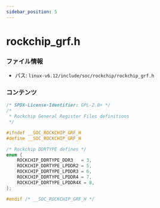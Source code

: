 ```yaml
---
sidebar_position: 5
---
```

# rockchip_grf.h

### ファイル情報

- パス: `linux-v6.12/include/soc/rockchip/rockchip_grf.h`

### コンテンツ

```h
/* SPDX-License-Identifier: GPL-2.0+ */
/*
 * Rockchip General Register Files definitions
 */

#ifndef __SOC_ROCKCHIP_GRF_H
#define __SOC_ROCKCHIP_GRF_H

/* Rockchip DDRTYPE defines */
enum {
	ROCKCHIP_DDRTYPE_DDR3	= 3,
	ROCKCHIP_DDRTYPE_LPDDR2	= 5,
	ROCKCHIP_DDRTYPE_LPDDR3	= 6,
	ROCKCHIP_DDRTYPE_LPDDR4	= 7,
	ROCKCHIP_DDRTYPE_LPDDR4X = 8,
};

#endif /* __SOC_ROCKCHIP_GRF_H */

```

